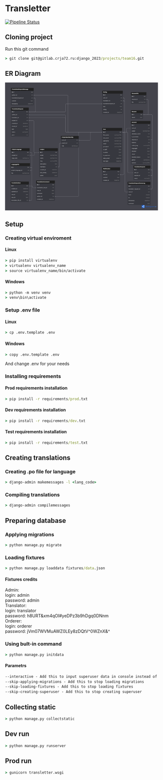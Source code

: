 # Transletter

[![Pipeline Status](https://gitlab.crja72.ru/django_2023/projects/team16/badges/main/pipeline.svg)](https://gitlab.crja72.ru/django_2023/projects/team16/-/pipelines)

## Cloning project

Run this git command

```cmd
> git clone git@gitlab.crja72.ru:django_2023/projects/team16.git
```

## ER Diagram

![ER diagram](ER.jpg)

## Setup

### Creating virtual enviroment

#### Linux

```cmd
> pip install virtualenv
> virtualenv virtualenv_name
> source virtualenv_name/bin/activate
```

#### Windows

```cmd
> python -m venv venv
> venv\bin\activate
```

### Setup .env file

#### Linux

```cmd
> cp .env.template .env
```

#### Windows

```cmd
> copy .env.template .env
```

And change .env for your needs

### Installing requirements

#### Prod requirements installation

```cmd
> pip install -r requirements/prod.txt
```

#### Dev requirements installation

```cmd
> pip install -r requirements/dev.txt
```

#### Test requirements installation

```cmd
> pip install -r requirements/test.txt
```

## Creating translations

### Creating .po file for language

```cmd
> django-admin makemessages -l <lang_code>
```

### Compiling translations

```cmd
> django-admin compilemessages
```

## Preparing database

### Applying migrations

```cmd
> python manage.py migrate
```

### Loading fixtures

```cmd
> python manage.py loaddata fixtures/data.json
```

#### Fixtures credits

Admin:
<br>
login: admin
<br>
password: admin
<br>
Translator:
<br>
login: translator
<br>
password: h8URT&xm4qOI#yeDPz3b9hDgq0DNnm
<br>
Orderer:
<br>
login: orderer
<br>
password: jVm07WVMuAWZ0LEy8zDQtV^0WZnX&^
<br>

### Using bult-in command

```cmd
> python manage.py initdata
```

#### Parametrs

```cmd
--interactive - Add this to input superuser data in console instead of getting it from env
--skip-applying-migrations - Add this to stop loading migrations
--skip-loading-fixtures - Add this to stop loading fixtures
--skip-creating-superuser - Add this to stop creating superuser
```

## Collecting static

```cmd
> python manage.py collectstatic
```

## Dev run

```cmd
> python manage.py runserver
```

## Prod run

```cmd
> gunicorn transletter.wsgi
```
